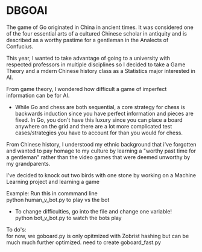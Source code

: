 # DBGOAI  

The game of Go originated in China in ancient times. It was considered one of the four essential arts of a cultured Chinese scholar in antiquity and is described as a worthy pastime for a gentleman in the Analects of Confucius.

This year, I wanted to take advantage of going to a university with respected professors in multiple disciplines so I decided to take a Game Theory and a mdern Chinese history class as a Statistics major interested in AI.  

From game theory, I wondered how difficult a game of imperfect information can be for AI.  
   - While Go and chess are both sequential, a core strategy for chess is backwards induction since you have perfect information and pieces are fixed. In Go, you don't have this luxury since you can place a board anywhere on the grid and there are a lot more complicated test cases/strategies you have to account for than you would for chess.   
   
From Chinese history, I understood my ethnic background that i've forgotten and wanted to pay homage to my culture by learning a "worthy past time for a gentleman" rather than the video games that were deemed unworthy by my grandparents. 

I've decided to knock out two birds with one stone by working on a Machine Learning project and learning a game 

Example: Run this in commmand line  
python human_v_bot.py to play vs the bot  
   * To change difficulties, go into the file and change one variable!  
python bot_v_bot.py to watch the bots play  

To do's:  
  for now, we goboard.py is only opitmized with Zobrist hashing but can be much much further optimized. need to create goboard_fast.py
